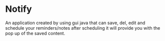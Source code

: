 # Notify
An application created by using gui java that can save, del, edit and schedule your reminders/notes after scheduling it will provide you with the pop up of the saved content.
